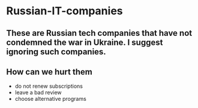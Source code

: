 # Russian-IT-companies

## These are Russian tech companies that have not condemned the war in Ukraine. I suggest ignoring such companies.

## How can we hurt them
- do not renew subscriptions
- leave a bad review
- choose alternative programs 
